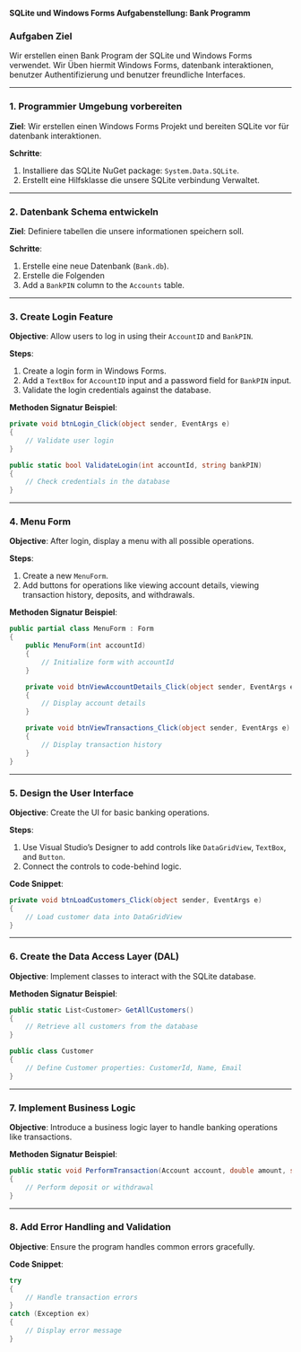 **SQLite und Windows Forms Aufgabenstellung: Bank Programm**

### Aufgaben Ziel
Wir erstellen einen Bank Program der SQLite und Windows Forms verwendet. Wir Üben hiermit Windows Forms, datenbank interaktionen, benutzer Authentifizierung und benutzer freundliche Interfaces.

---

### **1. Programmier Umgebung vorbereiten**

**Ziel**: Wir erstellen einen Windows Forms Projekt und bereiten SQLite vor für datenbank interaktionen.

**Schritte**:
1. Installiere das SQLite NuGet package: `System.Data.SQLite`.
2. Erstellt eine Hilfsklasse die unsere SQLite verbindung Verwaltet.

---

### **2. Datenbank Schema entwickeln**



**Ziel**: Definiere tabellen die unsere informationen speichern soll.

**Schritte**:
1. Erstelle eine neue Datenbank (`Bank.db`).
2. Erstelle die Folgenden 
3. Add a `BankPIN` column to the `Accounts` table.


---

### **3. Create Login Feature**

**Objective**: Allow users to log in using their `AccountID` and `BankPIN`.

**Steps**:
1. Create a login form in Windows Forms.
2. Add a `TextBox` for `AccountID` input and a password field for `BankPIN` input.
3. Validate the login credentials against the database.

**Methoden Signatur Beispiel**:
```csharp
private void btnLogin_Click(object sender, EventArgs e)
{
    // Validate user login
}
```

```csharp
public static bool ValidateLogin(int accountId, string bankPIN)
{
    // Check credentials in the database
}
```

---

### **4. Menu Form**

**Objective**: After login, display a menu with all possible operations.

**Steps**:
1. Create a new `MenuForm`.
2. Add buttons for operations like viewing account details, viewing transaction history, deposits, and withdrawals.

**Methoden Signatur Beispiel**:
```csharp
public partial class MenuForm : Form
{
    public MenuForm(int accountId)
    {
        // Initialize form with accountId
    }

    private void btnViewAccountDetails_Click(object sender, EventArgs e)
    {
        // Display account details
    }

    private void btnViewTransactions_Click(object sender, EventArgs e)
    {
        // Display transaction history
    }
}
```

---

### **5. Design the User Interface**

**Objective**: Create the UI for basic banking operations.

**Steps**:
1. Use Visual Studio’s Designer to add controls like `DataGridView`, `TextBox`, and `Button`.
2. Connect the controls to code-behind logic.

**Code Snippet**:
```csharp
private void btnLoadCustomers_Click(object sender, EventArgs e)
{
    // Load customer data into DataGridView
}
```

---

### **6. Create the Data Access Layer (DAL)**

**Objective**: Implement classes to interact with the SQLite database.

**Methoden Signatur Beispiel**:
```csharp
public static List<Customer> GetAllCustomers()
{
    // Retrieve all customers from the database
}
```

```csharp
public class Customer
{
    // Define Customer properties: CustomerId, Name, Email
}
```

---

### **7. Implement Business Logic**

**Objective**: Introduce a business logic layer to handle banking operations like transactions.

**Methoden Signatur Beispiel**:
```csharp
public static void PerformTransaction(Account account, double amount, string type)
{
    // Perform deposit or withdrawal
}
```

---

### **8. Add Error Handling and Validation**

**Objective**: Ensure the program handles common errors gracefully.

**Code Snippet**:
```csharp
try
{
    // Handle transaction errors
}
catch (Exception ex)
{
    // Display error message
}
```

